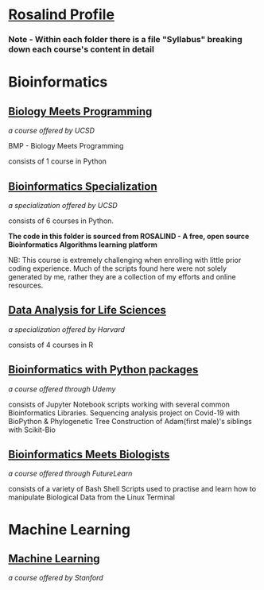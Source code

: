 # [Rosalind Profile](http://rosalind.info/users/Rukhan4/)


### Note - Within each folder there is a file "Syllabus" breaking down each course's content in detail

# Bioinformatics

## [Biology Meets Programming](https://www.coursera.org/learn/bioinformatics)
_a course offered by UCSD_ 

BMP - Biology Meets Programming

consists of 1 course in Python

## [Bioinformatics Specialization](https://www.coursera.org/specializations/bioinformatics)
_a specialization offered by UCSD_ 

consists of 6 courses in Python. 

**The code in this folder is sourced from ROSALIND - A free, open source Bioinformatics Algorithms learning platform** 

NB: This course is extremely challenging when enrolling with little prior coding experience. Much of the scripts found here were not solely generated by me, rather 
they are a collection of my efforts and online resources.

## [Data Analysis for Life Sciences](https://www.edx.org/professional-certificate/harvardx-data-analysis-for-life-sciences?index=product&queryID=771038caca508483526c0c77cdef1866&position=1)
_a specialization offered by Harvard_

consists of 4 courses in R 

## [Bioinformatics with Python packages](https://www.udemy.com/course/bioinformatics-with-python/)
_a course offered through Udemy_

consists of Jupyter Notebook scripts working with several common Bioinformatics Libraries. Sequencing analysis project on Covid-19 with BioPython & Phylogenetic Tree Construction of Adam(first male)'s siblings with Scikit-Bio

## [Bioinformatics Meets Biologists](https://www.futurelearn.com/courses/linux-for-bioinformatics)
_a course offered through FutureLearn_

consists of a variety of Bash Shell Scripts used to practise and learn how to manipulate Biological Data from the Linux Terminal

# Machine Learning

## [Machine Learning](https://www.coursera.org/learn/machine-learning)
_a course offered by Stanford_

